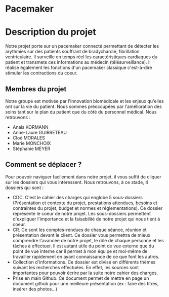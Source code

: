 **Pacemaker**
=============

# Description du projet
Notre projet porte sur un pacemaker connecté permettant de détecter les arythmies sur des patients souffrant de bradychardie, fibrillation ventriculaire. Il surveille en temps réel les caractéristiques cardiaques du patient et transmets ces informations au médecin (télésurveillance). Il réalise également les fonctions d'un pacemaker classique c'est-à-dire stimuler les contractions du coeur.

**Membres du projet**
---------------------

Notre groupe est motivée par l'innovation biomédicale et les enjeux qu'elles ont sur la vie du patient. Nous sommes préoccupées par l'amélioration des soins tant sur le plan du patient que du côté du personnel médical. Nous retrouvons :
- Anais KORMANN
- Anne-Laure GUIBRETEAU
- Cloé MORALES
- Marie MONCHOIX
- Stéphanie MEYER

**Comment se déplacer ?**
------------------------

Pour pouvoir naviguer facilement dans notre projet, il vous suffit de cliquer sur les dossiers qui vous intéressent. Nous retrouvons, à ce stade, 4 dossiers qui sont :
- CDC. C'est le cahier des charges qui englobe 5 sous-dossiers (Présentation et contexte du projet, prestations attendues, besoins et contraintes du projet, budget et normes et réglementations). Ce dossier représente le coeur de notre projet. Les sous-dossiers permettent d'expliquer l'importance et la faisabilité de notre projet qui nous tient à coeur.
- CR. Ce sont les comptes-rendues de chaque séance, réunion et présentation devant le client. Ce dossier vous permettra de mieux comprendre l'avancée de notre projet, le rôle de chaque personne et les tâches à effectuer. Il est autant utile du point de vue externe que du point de vue interne car il permet à mon équipe et moi-même de travailler rapidement en ayant connaissance de ce que font les autres.
- Collection d'informations. Ce dossier est divisé en différents thèmes suivant les recherches effectuées. En effet, les sources sont importantes pour pouvoir écrire par la suite notre cahier des charges.
- Prise en main Github. Ce document permet de mettre en page un document github pour une meilleure présentation (ex : faire des titres, insérer des photos...)


